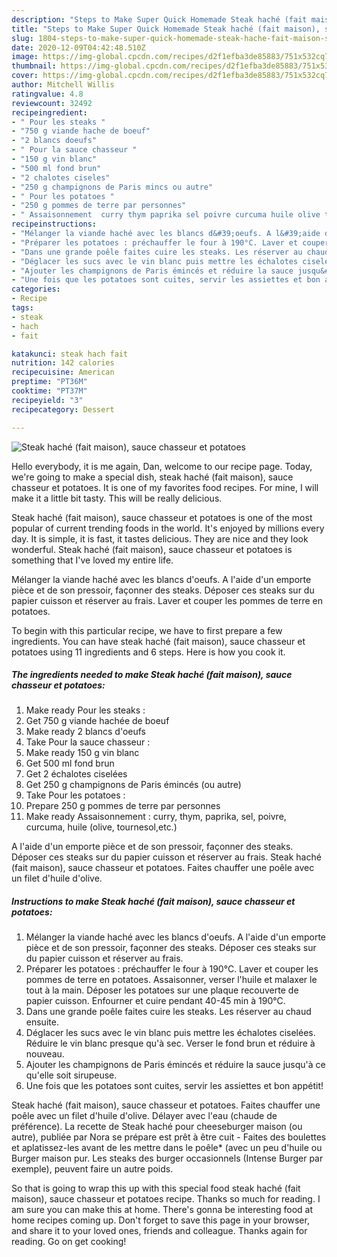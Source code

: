 ```yaml
---
description: "Steps to Make Super Quick Homemade Steak haché (fait maison), sauce chasseur et potatoes"
title: "Steps to Make Super Quick Homemade Steak haché (fait maison), sauce chasseur et potatoes"
slug: 1804-steps-to-make-super-quick-homemade-steak-hache-fait-maison-sauce-chasseur-et-potatoes
date: 2020-12-09T04:42:48.510Z
image: https://img-global.cpcdn.com/recipes/d2f1efba3de85883/751x532cq70/steak-hache-fait-maison-sauce-chasseur-et-potatoes-photo-principale-de-la-recette.jpg
thumbnail: https://img-global.cpcdn.com/recipes/d2f1efba3de85883/751x532cq70/steak-hache-fait-maison-sauce-chasseur-et-potatoes-photo-principale-de-la-recette.jpg
cover: https://img-global.cpcdn.com/recipes/d2f1efba3de85883/751x532cq70/steak-hache-fait-maison-sauce-chasseur-et-potatoes-photo-principale-de-la-recette.jpg
author: Mitchell Willis
ratingvalue: 4.8
reviewcount: 32492
recipeingredient:
- " Pour les steaks "
- "750 g viande hache de boeuf"
- "2 blancs doeufs"
- " Pour la sauce chasseur "
- "150 g vin blanc"
- "500 ml fond brun"
- "2 chalotes ciseles"
- "250 g champignons de Paris mincs ou autre"
- " Pour les potatoes "
- "250 g pommes de terre par personnes"
- " Assaisonnement  curry thym paprika sel poivre curcuma huile olive tournesoletc"
recipeinstructions:
- "Mélanger la viande haché avec les blancs d&#39;oeufs. A l&#39;aide d&#39;un emporte pièce et de son pressoir, façonner des steaks. Déposer ces steaks sur du papier cuisson et réserver au frais."
- "Préparer les potatoes : préchauffer le four à 190°C. Laver et couper les pommes de terre en potatoes. Assaisonner, verser l&#39;huile et malaxer le tout à la main. Déposer les potatoes sur une plaque recouverte de papier cuisson. Enfourner et cuire pendant 40-45 min à 190°C."
- "Dans une grande poêle faites cuire les steaks. Les réserver au chaud ensuite."
- "Déglacer les sucs avec le vin blanc puis mettre les échalotes ciselées. Réduire le vin blanc presque qu&#39;à sec. Verser le fond brun et réduire à nouveau."
- "Ajouter les champignons de Paris émincés et réduire la sauce jusqu&#39;à ce qu&#39;elle soit sirupeuse."
- "Une fois que les potatoes sont cuites, servir les assiettes et bon appétit!"
categories:
- Recipe
tags:
- steak
- hach
- fait

katakunci: steak hach fait 
nutrition: 142 calories
recipecuisine: American
preptime: "PT36M"
cooktime: "PT37M"
recipeyield: "3"
recipecategory: Dessert

---
```



![Steak haché (fait maison), sauce chasseur et potatoes](https://img-global.cpcdn.com/recipes/d2f1efba3de85883/751x532cq70/steak-hache-fait-maison-sauce-chasseur-et-potatoes-photo-principale-de-la-recette.jpg)

Hello everybody, it is me again, Dan, welcome to our recipe page. Today, we're going to make a special dish, steak haché (fait maison), sauce chasseur et potatoes. It is one of my favorites food recipes. For mine, I will make it a little bit tasty. This will be really delicious.

Steak haché (fait maison), sauce chasseur et potatoes is one of the most popular of current trending foods in the world. It's enjoyed by millions every day. It is simple, it is fast, it tastes delicious. They are nice and they look wonderful. Steak haché (fait maison), sauce chasseur et potatoes is something that I've loved my entire life.

Mélanger la viande haché avec les blancs d&#39;oeufs. A l&#39;aide d&#39;un emporte pièce et de son pressoir, façonner des steaks. Déposer ces steaks sur du papier cuisson et réserver au frais. Laver et couper les pommes de terre en potatoes.


To begin with this particular recipe, we have to first prepare a few ingredients. You can have steak haché (fait maison), sauce chasseur et potatoes using 11 ingredients and 6 steps. Here is how you cook it.

<!--inarticleads1-->

##### The ingredients needed to make Steak haché (fait maison), sauce chasseur et potatoes:

1. Make ready  Pour les steaks :
1. Get 750 g viande hachée de boeuf
1. Make ready 2 blancs d&#39;oeufs
1. Take  Pour la sauce chasseur :
1. Make ready 150 g vin blanc
1. Get 500 ml fond brun
1. Get 2 échalotes ciselées
1. Get 250 g champignons de Paris émincés (ou autre)
1. Take  Pour les potatoes :
1. Prepare 250 g pommes de terre par personnes
1. Make ready  Assaisonnement : curry, thym, paprika, sel, poivre, curcuma, huile (olive, tournesol,etc.)


A l&#39;aide d&#39;un emporte pièce et de son pressoir, façonner des steaks. Déposer ces steaks sur du papier cuisson et réserver au frais. Steak haché (fait maison), sauce chasseur et potatoes. Faites chauffer une poêle avec un filet d&#39;huile d&#39;olive. 

<!--inarticleads2-->

##### Instructions to make Steak haché (fait maison), sauce chasseur et potatoes:

1. Mélanger la viande haché avec les blancs d&#39;oeufs. A l&#39;aide d&#39;un emporte pièce et de son pressoir, façonner des steaks. Déposer ces steaks sur du papier cuisson et réserver au frais.
1. Préparer les potatoes : préchauffer le four à 190°C. Laver et couper les pommes de terre en potatoes. Assaisonner, verser l&#39;huile et malaxer le tout à la main. Déposer les potatoes sur une plaque recouverte de papier cuisson. Enfourner et cuire pendant 40-45 min à 190°C.
1. Dans une grande poêle faites cuire les steaks. Les réserver au chaud ensuite.
1. Déglacer les sucs avec le vin blanc puis mettre les échalotes ciselées. Réduire le vin blanc presque qu&#39;à sec. Verser le fond brun et réduire à nouveau.
1. Ajouter les champignons de Paris émincés et réduire la sauce jusqu&#39;à ce qu&#39;elle soit sirupeuse.
1. Une fois que les potatoes sont cuites, servir les assiettes et bon appétit!


Steak haché (fait maison), sauce chasseur et potatoes. Faites chauffer une poêle avec un filet d&#39;huile d&#39;olive. Délayer avec l&#39;eau (chaude de préférence). La recette de Steak haché pour cheeseburger maison (ou autre), publiée par Nora se prépare est prêt à être cuit - Faites des boulettes et aplatissez-les avant de les mettre dans le poêle* (avec un peu d&#39;huile ou Burger maison pur. Les steaks des burger occasionnels (Intense Burger par exemple), peuvent faire un autre poids. 

So that is going to wrap this up with this special food steak haché (fait maison), sauce chasseur et potatoes recipe. Thanks so much for reading. I am sure you can make this at home. There's gonna be interesting food at home recipes coming up. Don't forget to save this page in your browser, and share it to your loved ones, friends and colleague. Thanks again for reading. Go on get cooking!

